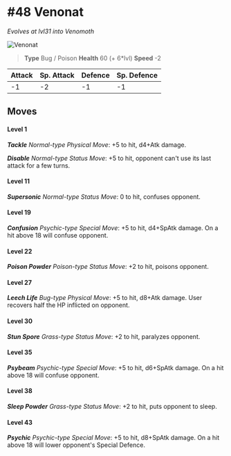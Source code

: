 # #48 Venonat
*Evolves at lvl31 into Venomoth*

![Venonat](https://img.pokemondb.net/sprites/home/normal/1x/venonat.png)

> **Type** Bug / Poison
> **Health** 60 (+ 6\*lvl)
> **Speed** -2

| Attack | Sp. Attack | Defence | Sp. Defence |
| ------ | ---------- | ------- | ----------- |
| -1 | -2 | -1 | -1 |

## Moves
#### Level 1

***Tackle** Normal-type Physical Move*: +5 to hit, d4+Atk damage. 

***Disable** Normal-type Status Move*: +5 to hit, opponent can't use its last attack for a few turns.
#### Level 11

***Supersonic** Normal-type Status Move*: 0 to hit, confuses opponent.
#### Level 19

***Confusion** Psychic-type Special Move*: +5 to hit, d4+SpAtk damage. On a hit above 18 will confuse opponent.
#### Level 22

***Poison Powder** Poison-type Status Move*: +2 to hit, poisons opponent.
#### Level 27

***Leech Life** Bug-type Physical Move*: +5 to hit, d8+Atk damage. User recovers half the HP inflicted on opponent.
#### Level 30

***Stun Spore** Grass-type Status Move*: +2 to hit, paralyzes opponent.
#### Level 35

***Psybeam** Psychic-type Special Move*: +5 to hit, d6+SpAtk damage. On a hit above 18 will confuse opponent.
#### Level 38

***Sleep Powder** Grass-type Status Move*: +2 to hit, puts opponent to sleep.
#### Level 43

***Psychic** Psychic-type Special Move*: +5 to hit, d8+SpAtk damage. On a hit above 18 will lower opponent's Special Defence.

